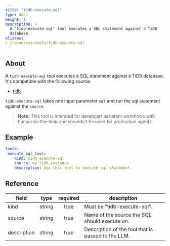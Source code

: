 ```yaml
---
title: "tidb-execute-sql"
type: docs
weight: 1
description: > 
  A "tidb-execute-sql" tool executes a SQL statement against a TiDB
  database.
aliases:
- /resources/tools/tidb-execute-sql
---
```


## About

A `tidb-execute-sql` tool executes a SQL statement against a TiDB
database. It's compatible with the following source:

- [tidb](../../sources/tidb.md)

`tidb-execute-sql` takes one input parameter `sql` and run the sql
statement against the `source`.

> **Note:** This tool is intended for developer assistant workflows with
> human-in-the-loop and shouldn't be used for production agents.

## Example

```yaml
tools:
 execute_sql_tool:
    kind: tidb-execute-sql
    source: my-tidb-instance
    description: Use this tool to execute sql statement.
```

## Reference

| **field**   |                  **type**                  | **required** | **description**                                                                                  |
|-------------|:------------------------------------------:|:------------:|--------------------------------------------------------------------------------------------------|
| kind        |                   string                   |     true     | Must be "tidb-execute-sql".                                                                     |
| source      |                   string                   |     true     | Name of the source the SQL should execute on.                                                    |
| description |                   string                   |     true     | Description of the tool that is passed to the LLM.                                               |

